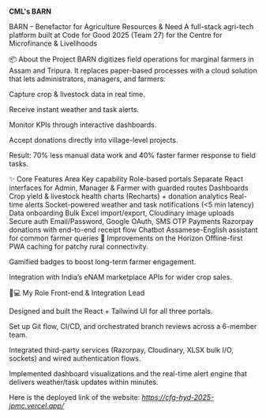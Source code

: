 **CML's BARN**

BARN – Benefactor for Agriculture Resources & Need
A full-stack agri-tech platform built at Code for Good 2025 (Team 27) for the Centre for Microfinance & Livelihoods

📦 About the Project
BARN digitizes field operations for marginal farmers in Assam and Tripura. It replaces paper-based processes with a cloud solution that lets administrators, managers, and farmers:

Capture crop & livestock data in real time.

Receive instant weather and task alerts.

Monitor KPIs through interactive dashboards.

Accept donations directly into village-level projects.

Result: 70% less manual data work and 40% faster farmer response to field tasks.

✨ Core Features
Area	Key capability
Role-based portals	Separate React interfaces for Admin, Manager & Farmer with guarded routes
Dashboards	Crop yield & livestock health charts (Recharts) + donation analytics
Real-time alerts	Socket-powered weather and task notifications (<5 min latency)
Data onboarding	Bulk Excel import/export, Cloudinary image uploads
Secure auth	Email/Password, Google OAuth, SMS OTP
Payments	Razorpay donations with end-to-end receipt flow
Chatbot	Assamese-English assistant for common farmer queries
🚀 Improvements on the Horizon
Offline-first PWA caching for patchy rural connectivity.

Gamified badges to boost long-term farmer engagement.

Integration with India’s eNAM marketplace APIs for wider crop sales.

👩💻 My Role
Front-end & Integration Lead

Designed and built the React + Tailwind UI for all three portals.

Set up Git flow, CI/CD, and orchestrated branch reviews across a 6-member team.

Integrated third-party services (Razorpay, Cloudinary, XLSX bulk I/O, sockets) and wired authentication flows.

Implemented dashboard visualizations and the real-time alert engine that delivers weather/task updates within minutes.

Here is the deployed link of the website: _https://cfg-hyd-2025-jpmc.vercel.app/_
